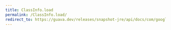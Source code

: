 ```yaml
---
title: ClassInfo.load
permalink: /ClassInfo.load/
redirect_to: https://guava.dev/releases/snapshot-jre/api/docs/com/google/common/reflect/ClassPath.ClassInfo.html#load--
---
```

